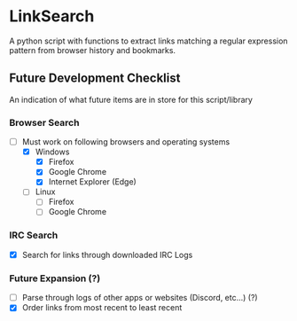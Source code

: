# LinkSearch
 A python script with functions to extract links matching a regular expression pattern from browser history and bookmarks.

## Future Development Checklist
An indication of what future items are in store for this script/library

### Browser Search
- [ ] Must work on following browsers and operating systems
    - [x] Windows
        - [x] Firefox
        - [x] Google Chrome
        - [x] Internet Explorer (Edge)
    - [ ] Linux
        - [ ] Firefox
        - [ ] Google Chrome

### IRC Search
- [x] Search for links through downloaded IRC Logs

### Future Expansion (?)
- [ ] Parse through logs of other apps or websites (Discord, etc...) (?)
- [x] Order links from most recent to least recent